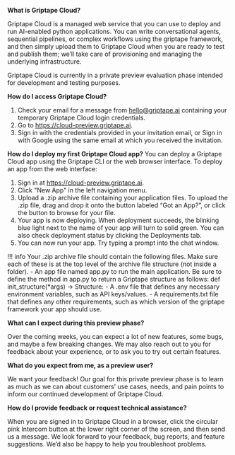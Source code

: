 __What is Griptape Cloud?__

Griptape Cloud is a managed web service that you can use to deploy and run AI-enabled python applications. You can write conversational agents, sequential pipelines, or complex workflows using the griptape framework, and then simply upload them to Griptape Cloud when you are ready to test and publish them; we’ll take care of provisioning and managing the underlying infrastructure.

Griptape Cloud is currently in a private preview evaluation phase intended for development and testing purposes.

__How do I access Griptape Cloud?__

1. Check your email for a message from hello@griptape.ai containing your temporary Griptape Cloud login credentials. 
2. Go to https://cloud-preview.griptape.ai.
3. Sign in with the credentials provided in your invitation email, or Sign in with Google using the same email at which you received the invitation. 

__How do I deploy my first Griptape Cloud app?__
You can deploy a Griptape Cloud app using the Griptape CLI or the web browser interface. To deploy an app from the web interface:
1. Sign in at https://cloud-preview.griptape.ai.
2. Click "New App" in the left navigation menu.
3. Upload a .zip archive file containing your application files. To upload the .zip file, drag and drop it onto the button labeled “Got an App?”, or click the button to browse for your file.
4. Your app is now deploying. When deployment succeeds, the blinking blue light next to the name of your app will turn to solid green. You can also check deployment status by clicking the Deployments tab.
5. You can now run your app. Try typing a prompt into the chat window.

!!! info
    Your .zip archive file should contain the following files. Make sure each of these is at the top level of the archive file structure (not inside a folder).
    - An app file named app.py to run the main application. Be sure to define the method in app.py to return a Griptape structure as follows:  def init_structure(*args) -> Structure:
    - A .env file that defines any necessary environment variables, such as API keys/values.
    - A requirements.txt file that defines any other requirements, such as which version of the griptape framework your app should use.

    
__What can I expect during this preview phase?__

Over the coming weeks, you can expect a lot of new features, some bugs, and maybe a few breaking changes. We may also reach out to you for feedback about your experience, or to ask you to try out certain features.

__What do you expect from me, as a preview user?__

We want your feedback! Our goal for this private preview phase is to learn as much as we can about customers’ use cases, needs, and pain points to inform our continued development of Griptape Cloud.

__How do I provide feedback or request technical assistance?__

When you are signed in to Griptape Cloud in a browser, click the circular pink Intercom button at the lower right corner of the screen, and then send us a message. We look forward to your feedback, bug reports, and feature suggestions. We’d also be happy to help you troubleshoot problems. 



